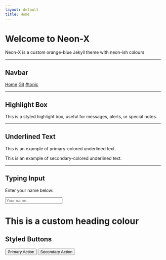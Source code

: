 ```yaml
---
layout: default
title: Home
---
```




# Welcome to Neon-X

Neon-X is a custom orange-blue Jekyll theme with neon-ish colours

---

## Navbar

<div class="floating-navbar">
  <a href="https://v659.github.io/jekyll_theme-new-v659/">Home</a>
  <a href="https://github.com/v659/jekyll_theme-new-v659">Git</a>
  <a href="https://tonic.hackclub.com/">#tonic</a>
</div>

---

## Highlight Box

<div class="highlight-box">
   This is a styled highlight box, useful for messages, alerts, or special notes.
</div>

---

## Underlined Text

<p class="underline-primary">This is an example of primary-colored underlined text.</p>
<p class="underline-secondary">This is an example of secondary-colored underlined text.</p>

---

##  Typing Input

<div class="card">
  <p>Enter your name below:</p>
  <input type="text" class="typing-box" placeholder="Your name..." />
</div>

# This is a custom heading colour

<div class="card">
  <h2>Styled Buttons</h2>
  <button class="btn-primary">Primary Action</button>
  <button class="btn-secondary">Secondary Action</button>
</div>

